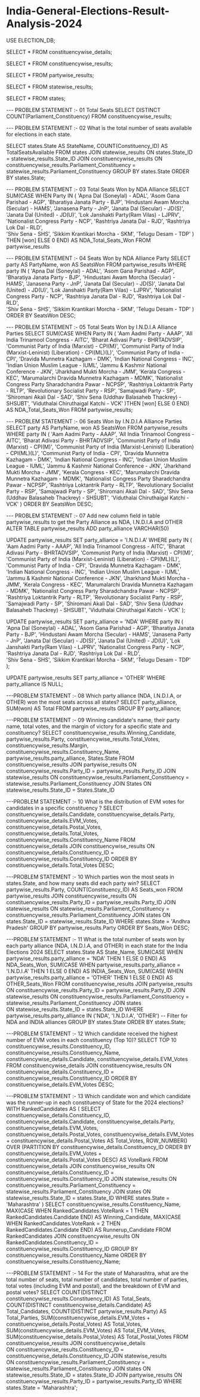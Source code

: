 # India-General-Elections-Result-Analysis-2024

USE ELECTION_DB;


SELECT * FROM constituencywise_details;

SELECT * FROM constituencywise_results;

SELECT * FROM partywise_results;

SELECT * FROM statewise_results;

SELECT * FROM states;



--- PROBLEM STATEMENT :- 01  Total Seats
SELECT 
DISTINCT COUNT(Parliament_Constituency)
FROM constituencywise_results;

--- PROBLEM STATEMENT :- 02 What is the total number of seats available for elections in each state.

SELECT states.State AS StateName, COUNT(Constituency_ID) AS TotalSeatsAvailable
FROM states
JOIN 
	statewise_results
	ON states.State_ID = statewise_results.State_ID
JOIN 
	constituencywise_results
	ON constituencywise_results.Parliament_Constituency = statewise_results.Parliament_Constituency
GROUP BY 
		states.State
ORDER BY
		states.State;

--- PROBLEM STATEMENT :- 03 Total Seats Won by NDA Alliance
SELECT 
	SUM(CASE
		WHEN Party IN (
		'Apna Dal (Soneylal) - ADAL',
		'Asom Gana Parishad - AGP',
		'Bharatiya Janata Party - BJP',
		'Hindustani Awam Morcha (Secular) - HAMS',
		'Janasena Party - JnP',
		'Janata Dal  (Secular) - JD(S)',
		'Janata Dal  (United) - JD(U)',
		'Lok Janshakti Party(Ram Vilas) - LJPRV',
		'Nationalist Congress Party - NCP',
		'Rashtriya Janata Dal - RJD',
		'Rashtriya Lok Dal - RLD',	
		'Shiv Sena - SHS',
		'Sikkim Krantikari Morcha - SKM',
		'Telugu Desam - TDP'
		) THEN [won]
		ELSE 0
	END) AS NDA_Total_Seats_Won
FROM partywise_results

--- PROBLEM STATEMENT :- 04 Seats Won by NDA Alliance Party
SELECT 
	party AS PartyName,
	won AS SeatsWon
	FROM 
		partywise_results
	WHERE 
		party IN (
		'Apna Dal (Soneylal) - ADAL',
		'Asom Gana Parishad - AGP',
		'Bharatiya Janata Party - BJP',
		'Hindustani Awam Morcha (Secular) - HAMS',
		'Janasena Party - JnP',
		'Janata Dal  (Secular) - JD(S)',
		'Janata Dal  (United) - JD(U)',
		'Lok Janshakti Party(Ram Vilas) - LJPRV',
		'Nationalist Congress Party - NCP',
		'Rashtriya Janata Dal - RJD',
		'Rashtriya Lok Dal - RLD',	
		'Shiv Sena - SHS',
		'Sikkim Krantikari Morcha - SKM',
		'Telugu Desam - TDP'
		)
ORDER BY SeatsWon DESC;

--- PROBLEM STATEMENT :- 05 Total Seats Won by I.N.D.I.A Alliance Parties
SELECT
	SUM(CASE
		WHEN Party IN (
			'Aam Aadmi Party - AAAP',
			'All India Trinamool Congress - AITC',
			'Bharat Adivasi Party - BHRTADVSIP',
			'Communist Party of India  (Marxist) - CPI(M)',
			'Communist Party of India  (Marxist-Leninist)  (Liberation) - CPI(ML)(L)',
			'Communist Party of India - CPI',
			'Dravida Munnetra Kazhagam - DMK',
			'Indian National Congress - INC',
			'Indian Union Muslim League - IUML',
			'Jammu & Kashmir National Conference - JKN',
			'Jharkhand Mukti Morcha - JMM',
			'Kerala Congress - KEC',
			'Marumalarchi Dravida Munnetra Kazhagam - MDMK',
			'Nationalist Congress Party Sharadchandra Pawar - NCPSP',
			'Rashtriya Loktantrik Party - RLTP',
			'Revolutionary Socialist Party - RSP',
			'Samajwadi Party - SP',
			'Shiromani Akali Dal - SAD',
			'Shiv Sena (Uddhav Balasaheb Thackrey) - SHSUBT',
			'Viduthalai Chiruthaigal Katchi - VCK'
			)THEN [won]
		ELSE 0
	END) AS NDA_Total_Seats_Won
FROM partywise_results;

--- PROBLEM STATEMENT :- 06 Seats Won by I.N.D.I.A Alliance Parties
SELECT 
	party AS PartyName,
	won AS SeatsWon
	FROM 
		partywise_results
	WHERE 
		party IN (
			'Aam Aadmi Party - AAAP',
			'All India Trinamool Congress - AITC',
			'Bharat Adivasi Party - BHRTADVSIP',
			'Communist Party of India  (Marxist) - CPI(M)',
			'Communist Party of India  (Marxist-Leninist)  (Liberation) - CPI(ML)(L)',
			'Communist Party of India - CPI',
			'Dravida Munnetra Kazhagam - DMK',
			'Indian National Congress - INC',
			'Indian Union Muslim League - IUML',
			'Jammu & Kashmir National Conference - JKN',
			'Jharkhand Mukti Morcha - JMM',
			'Kerala Congress - KEC',
			'Marumalarchi Dravida Munnetra Kazhagam - MDMK',
			'Nationalist Congress Party Sharadchandra Pawar - NCPSP',
			'Rashtriya Loktantrik Party - RLTP',
			'Revolutionary Socialist Party - RSP',
			'Samajwadi Party - SP',
			'Shiromani Akali Dal - SAD',
			'Shiv Sena (Uddhav Balasaheb Thackrey) - SHSUBT',
			'Viduthalai Chiruthaigal Katchi - VCK'
		)
ORDER BY SeatsWon DESC;

--- PROBLEM STATEMENT :- 07 Add new column field in table partywise_results to get the Party Alliance as NDA, I.N.D.I.A and OTHER
ALTER TABLE partywise_results
ADD party_alliance VARCHAR(50)
 
UPDATE partywise_results
SET party_alliance = 'I.N.D.I.A'
WHERE party IN ( 
			'Aam Aadmi Party - AAAP',
			'All India Trinamool Congress - AITC',
			'Bharat Adivasi Party - BHRTADVSIP',
			'Communist Party of India  (Marxist) - CPI(M)',
			'Communist Party of India  (Marxist-Leninist)  (Liberation) - CPI(ML)(L)',
			'Communist Party of India - CPI',
			'Dravida Munnetra Kazhagam - DMK',
			'Indian National Congress - INC',
			'Indian Union Muslim League - IUML',
			'Jammu & Kashmir National Conference - JKN',
			'Jharkhand Mukti Morcha - JMM',
			'Kerala Congress - KEC',
			'Marumalarchi Dravida Munnetra Kazhagam - MDMK',
			'Nationalist Congress Party Sharadchandra Pawar - NCPSP',
			'Rashtriya Loktantrik Party - RLTP',
			'Revolutionary Socialist Party - RSP',
			'Samajwadi Party - SP',
			'Shiromani Akali Dal - SAD',
			'Shiv Sena (Uddhav Balasaheb Thackrey) - SHSUBT',
			'Viduthalai Chiruthaigal Katchi - VCK'
			);

UPDATE partywise_results
SET party_alliance = 'NDA'
WHERE party IN ( 
		'Apna Dal (Soneylal) - ADAL',
		'Asom Gana Parishad - AGP',
		'Bharatiya Janata Party - BJP',
		'Hindustani Awam Morcha (Secular) - HAMS',
		'Janasena Party - JnP',
		'Janata Dal  (Secular) - JD(S)',
		'Janata Dal  (United) - JD(U)',
		'Lok Janshakti Party(Ram Vilas) - LJPRV',
		'Nationalist Congress Party - NCP',
		'Rashtriya Janata Dal - RJD',
		'Rashtriya Lok Dal - RLD',	
		'Shiv Sena - SHS',
		'Sikkim Krantikari Morcha - SKM',
		'Telugu Desam - TDP'
		);

UPDATE partywise_results
SET party_alliance = 'OTHER'
WHERE party_alliance IS NULL;

---PROBLEM STATEMENT :- 08 Which party alliance (NDA, I.N.D.I.A, or OTHER) won the most seats across all states?
SELECT 
		party_alliance,
	SUM(won) AS Total
FROM partywise_results
GROUP BY party_alliance;

---PROBLEM STATEMENT :- 09 Winning candidate's name, their party name, total votes, and the margin of victory for a specific state and constituency?
SELECT constituencywise_results.Winning_Candidate,
	   partywise_results.Party,
	   constituencywise_results.Total_Votes,
	   constituencywise_results.Margin,
	   constituencywise_results.Constituency_Name,
	   partywise_results.party_alliance,
	   States.State
FROM constituencywise_results
JOIN partywise_results
	ON constituencywise_results.Party_ID = partywise_results.Party_ID
JOIN statewise_results
	ON constituencywise_results.Parliament_Constituency = statewise_results.Parliament_Constituency
JOIN States 
	ON statewise_results.State_ID = States.State_ID

---PROBLEM STATEMENT :- 10 What is the distribution of EVM votes for candidates in a specific constituency ?
SELECT constituencywise_details.Candidate,
	   constituencywise_details.Party,
	   constituencywise_details.EVM_Votes,
	   constituencywise_details.Postal_Votes,
	   constituencywise_details.Total_Votes,
	   constituencywise_results.Constituency_Name
FROM constituencywise_details
JOIN constituencywise_results
	ON constituencywise_details.Constituency_ID = constituencywise_results.Constituency_ID
ORDER BY constituencywise_details.Total_Votes DESC;

---PROBLEM STATEMENT :- 10 Which parties won the most seats in states.State, and how many seats did each party win?
SELECT partywise_results.Party,
	   COUNT(Constituency_ID) AS Seats_won
FROM partywise_results
JOIN constituencywise_results
	ON constituencywise_results.Party_ID = partywise_results.Party_ID
JOIN statewise_results
	ON statewise_results.Parliament_Constituency = constituencywise_results.Parliament_Constituency
JOIN states
	ON states.State_ID = statewise_results.State_ID
WHERE states.State = 'Andhra Pradesh'
GROUP BY partywise_results.Party
ORDER BY Seats_Won DESC;

---PROBLEM STATEMENT :- 11 What is the total number of seats won by each party alliance (NDA, I.N.D.I.A, and OTHER) in each state for the India Elections 2024
SELECT 
    states.State AS State_Name,
    SUM(CASE WHEN partywise_results.party_alliance = 'NDA' THEN 1 ELSE 0 END) AS NDA_Seats_Won,
    SUM(CASE WHEN partywise_results.party_alliance = 'I.N.D.I.A' THEN 1 ELSE 0 END) AS INDIA_Seats_Won,
	SUM(CASE WHEN partywise_results.party_alliance = 'OTHER' THEN 1 ELSE 0 END) AS OTHER_Seats_Won
FROM constituencywise_results
JOIN partywise_results
	ON constituencywise_results.Party_ID = partywise_results.Party_ID
JOIN statewise_results 
	ON constituencywise_results.Parliament_Constituency = statewise_results.Parliament_Constituency
JOIN states  
	ON statewise_results.State_ID = states.State_ID
WHERE partywise_results.party_alliance IN ('NDA', 'I.N.D.I.A',  'OTHER')  -- Filter for NDA and INDIA alliances
GROUP BY states.State
ORDER BY states.State;

---PROBLEM STATEMENT :- 12 Which candidate received the highest number of EVM votes in each constituency (Top 10)?
SELECT TOP 10
	   constituencywise_results.Constituency_ID,
	   constituencywise_results.Constituency_Name,
	   constituencywise_details.Candidate,
	   constituencywise_details.EVM_Votes
FROM constituencywise_details
JOIN constituencywise_results
	ON constituencywise_details.Constituency_ID = constituencywise_results.Constituency_ID
ORDER BY constituencywise_details.EVM_Votes DESC;

---PROBLEM STATEMENT :- 13 Which candidate won and which candidate was the runner-up in each constituency of State for the 2024 elections?
WITH RankedCandidates AS (
    SELECT 
        constituencywise_details.Constituency_ID,
        constituencywise_details.Candidate,
        constituencywise_details.Party,
        constituencywise_details.EVM_Votes,
        constituencywise_details.Postal_Votes,
        constituencywise_details.EVM_Votes + constituencywise_details.Postal_Votes AS Total_Votes,
        ROW_NUMBER() OVER (PARTITION BY constituencywise_details.Constituency_ID ORDER BY constituencywise_details.EVM_Votes + constituencywise_details.Postal_Votes DESC) AS VoteRank
    FROM constituencywise_details 
    JOIN constituencywise_results 
		ON constituencywise_details.Constituency_ID = constituencywise_results.Constituency_ID
    JOIN statewise_results 
		ON constituencywise_results.Parliament_Constituency = statewise_results.Parliament_Constituency
    JOIN states
		ON statewise_results.State_ID = states.State_ID
    WHERE states.State = 'Maharashtra'
)
SELECT 
    constituencywise_results.Constituency_Name,
    MAX(CASE WHEN RankedCandidates.VoteRank = 1 THEN RankedCandidates.Candidate END) AS Winning_Candidate,
    MAX(CASE WHEN RankedCandidates.VoteRank = 2 THEN RankedCandidates.Candidate END) AS Runnerup_Candidate
FROM RankedCandidates 
JOIN constituencywise_results
	ON RankedCandidates.Constituency_ID = constituencywise_results.Constituency_ID
GROUP BY constituencywise_results.Constituency_Name
ORDER BY constituencywise_results.Constituency_Name;

---PROBLEM STATEMENT :- 14 For the state of Maharashtra, what are the total number of seats, total number of candidates, total number of parties, total votes (including EVM and postal), and the breakdown of EVM and postal votes?
SELECT 
    COUNT(DISTINCT constituencywise_results.Constituency_ID) AS Total_Seats,
    COUNT(DISTINCT constituencywise_details.Candidate) AS Total_Candidates,
    COUNT(DISTINCT partywise_results.Party) AS Total_Parties,
    SUM(constituencywise_details.EVM_Votes + constituencywise_details.Postal_Votes) AS Total_Votes,
    SUM(constituencywise_details.EVM_Votes) AS Total_EVM_Votes,
    SUM(constituencywise_details.Postal_Votes) AS Total_Postal_Votes
FROM constituencywise_results 
JOIN constituencywise_details  
	ON constituencywise_results.Constituency_ID = constituencywise_details.Constituency_ID
JOIN statewise_results  
	ON constituencywise_results.Parliament_Constituency = statewise_results.Parliament_Constituency
JOIN states
	ON statewise_results.State_ID = states.State_ID
JOIN partywise_results 
	ON constituencywise_results.Party_ID = partywise_results.Party_ID
WHERE states.State = 'Maharashtra';
